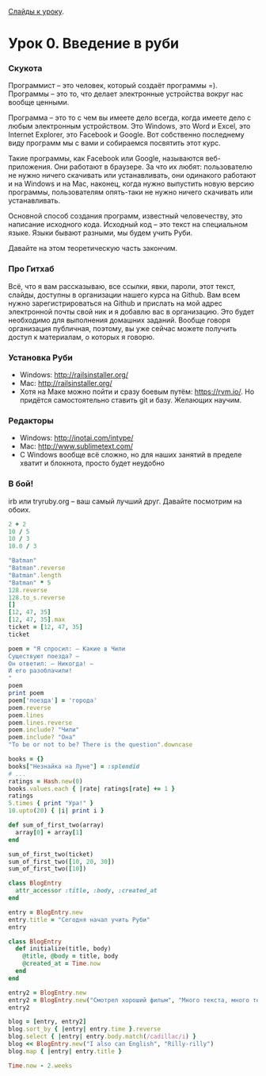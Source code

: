 [Слайды к уроку](https://docs.google.com/presentation/d/1YfCVTJi4TZzSnRDd7LHJXrt7wTs969CYUgts6MMqt_c/pub?start=false&loop=false&delayms=3000).

# Урок 0. Введение в руби

### Скукота

Программист – это человек, который создаёт программы =). Программы – это то, что делает электронные устройства вокруг нас вообще ценными.

Программа – это то с чем вы имеете дело всегда, когда имеете дело с любым электронным устройством. Это Windows, это Word и Excel, это Internet Explorer, это Facebook и Google. Вот собственно последнему виду программ мы с вами и собираемся посвятить этот курс.

Такие программы, как Facebook или Google, называются веб-приложения. Они работают в браузере. За что их любят: пользователю не нужно ничего скачивать или устанавливать, они одинакого работают и на Windows и на Mac, наконец, когда нужно выпустить новую версию программы, пользователям опять-таки не нужно ничего скачивать или устанавливать.

Основной способ создания программ, известный человечеству, это написание исходного кода. Исходный код – это текст на специальном языке. Языки бывают разными, мы будем учить Руби.

Давайте на этом теоретическую часть закончим.

### Про Гитхаб

Всё, что я вам рассказываю, все ссылки, явки, пароли, этот текст, слайды, доступны в организации нашего курса на Github. Вам всем нужно зарегистрироваться на Github и прислать на мой адрес электронной почты свой ник и я добавлю вас в организацию. Это будет необходимо для выполнения домашних заданий. Вообще говоря организация публичная, поэтому, вы уже сейчас можете получить доступ к материалам, о которых я говорю.

### Установка Руби

* Windows: http://railsinstaller.org/
* Mac: http://railsinstaller.org/
* Хотя на Маке можно пойти и сразу боевым путём: https://rvm.io/. Но придётся самостоятельно ставить git и базу. Желающих научим.

### Редакторы

* Windows: http://inotai.com/intype/
* Mac: http://www.sublimetext.com/
* С Windows вообще всё сложно, но для наших занятий в пределе хватит и блокнота, просто будет неудобно


### В бой!

irb или tryruby.org – ваш самый лучший друг. Давайте посмотрим на обоих.

```ruby
2 + 2
10 / 5
10 / 3
10.0 / 3

"Batman"
"Batman".reverse
"Batman".length
"Batman" * 5
128.reverse
128.to_s.reverse
[]
[12, 47, 35]
[12, 47, 35].max
ticket = [12, 47, 35]
ticket

poem = "Я спросил: — Какие в Чили
Существуют поезда? —
Он ответил: — Никогда! —
И его разоблачили!
"
poem
print poem
poem['поезда'] = 'города'
poem.reverse
poem.lines
poem.lines.reverse
poem.include? "Чили"
poem.include? "Она"
"To be or not to be? There is the question".downcase

books = {}
books["Незнайка на Луне"] = :splendid
# ...
ratings = Hash.new(0)
books.values.each { |rate| ratings[rate] += 1 }
ratings
5.times { print "Ура!" }
10.upto(20) { |i| print i }

def sum_of_first_two(array)
  array[0] + array[1]
end

sum_of_first_two(ticket)
sum_of_first_two([10, 20, 30])
sum_of_first_two([10])

class BlogEntry
  attr_accessor :title, :body, :created_at
end

entry = BlogEntry.new
entry.title = "Сегодня начал учить Руби"
entry

class BlogEntry
  def initialize(title, body)
    @title, @body = title, body
    @created_at = Time.now
  end
end

entry2 = BlogEntry.new
entry2 = BlogEntry.new("Смотрел хороший фильм", "Много текста, много текста")
entry2

blog = [entry, entry2]
blog.sort_by { |entry| entry.time }.reverse
blog.select { |entry| entry.body.match(/cadillac/i) }
blog << BlogEntry.new("I also can English", "Rilly-rilly")
blog.map { |entry| entry.title }

Time.now - 2.weeks
```
